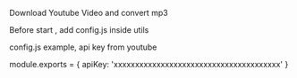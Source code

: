 Download Youtube Video and convert mp3

Before start , add config.js inside utils

config.js example, api key from youtube

module.exports = {
    apiKey: 'xxxxxxxxxxxxxxxxxxxxxxxxxxxxxxxxxxxxxxx'
}